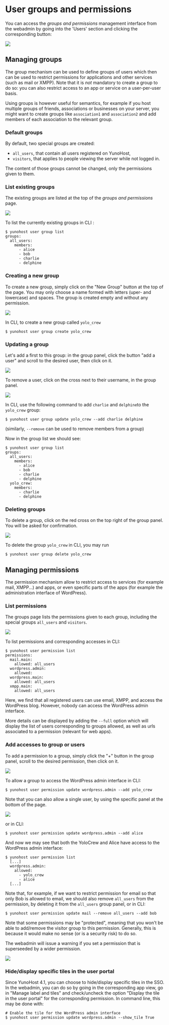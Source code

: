 # User groups and permissions

You can access the *groups and permissions* management interface from the webadmin
by going into the 'Users' section and clicking the corresponding button:

![](./images/button_to_go_to_permission_interface.png)

## Managing groups

The group mechanism can be used to define groups of users which then can be used to restrict permissions for applications and other services (such as mail or XMPP). Note that it is *not* mandatory to create a group to do so: you can also restrict access to an app or service on a user-per-user basis.

Using groups is however useful for semantics, for example if you host multiple groups of friends, associations or businesses on your server, you might want to create groups like `association1` and `association2` and add members of each association to the relevant group.

### Default groups

By default, two special groups are created:
- `all_users`, that contain all users registered on YunoHost,
- `visitors`, that applies to people viewing the server while not logged in. 

The content of those groups cannot be changed, only the permissions given to them.

### List existing groups

The existing groups are listed at the top of the *groups and permissions* page.

![](./images/groups_default-groups.png)

To list the currently existing groups in CLI :

```shell
$ yunohost user group list
groups:
  all_users:
    members:
      - alice
      - bob
      - charlie
      - delphine
```


### Creating a new group

To create a new group, simply click on the "New Group" button at the top of the page. You may only choose a name formed with letters (uper- and lowercase) and spaces. The group is created empty and without any permission.

![](./images/groups_button-new-group.png)

In CLI, to create a new group called `yolo_crew`

```shell
$ yunohost user group create yolo_crew
```

### Updating a group

Let's add a first to this group: in the group panel, click the button "add a user" and scroll to the desired user, then click on it.

![](./images/groups_button-add-user.png)

To remove a user, click on the cross next to their username, in the group panel.

![](./images/groups_button-remove-user.png)

In CLI, use the following command to add `charlie` and `delphine`to the `yolo_crew` group:

```shell
$ yunohost user group update yolo_crew --add charlie delphine
```

(similarly, `--remove` can be used to remove members from a group)

Now in the group list we should see:

```shell
$ yunohost user group list
groups:
  all_users:
    members:
      - alice
      - bob
      - charlie
      - delphine
  yolo_crew:
    members:
      - charlie
      - delphine
```

### Deleting groups

To delete a group, click on the red cross on the top right of the group panel. You will be asked for confirmation.

![](./images/groups_button-delete-group.png)

To delete the group `yolo_crew` in CLI, you may run

```shell
$ yunohost user group delete yolo_crew
```

## Managing permissions

The permission mechanism allow to restrict access to services (for example mail, XMPP...) and apps, or even specific parts of the apps (for example the administration interface of WordPress).

### List permissions

The groups page lists the permissions given to each group, including the special groups `all_users` and `visitors`.

![](./images/groups_default-with-permissions.png)

To list permissions and corresponding accesses in CLI:

```shell
$ yunohost user permission list
permissions:
  mail.main:
    allowed: all_users
  wordpress.admin:
    allowed:
  wordpress.main:
    allowed: all_users
  xmpp.main:
    allowed: all_users
```

Here, we find that all registered users can use email, XMPP, and access the WordPress blog. However, nobody can access the WordPress admin interface.

More details can be displayed by adding the `--full` option which will display the list of users corresponding to groups allowed, as well as urls associated to a permission (relevant for web apps).

### Add accesses to group or users

To add a permission to a group, simply click the "+" button in the group panel, scroll to the desired permission, then click on it.

![](./images/groups_add-permission-group.png)

To allow a group to access the WordPress admin interface in CLI:

```shell
$ yunohost user permission update wordpress.admin --add yolo_crew
```

Note that you can also allow a single user, by using the specific panel at the bottom of the page.

![](./images/groups_add-permission-user.png)

or in CLI:

```shell
$ yunohost user permission update wordpress.admin --add alice
```

And now we may see that both the YoloCrew and Alice have access to the WordPress admin interface:

```shell
$ yunohost user permission list
  [...]
  wordpress.admin:
    allowed:
      - yolo_crew
      - alice
  [...]
```

Note that, for example, if we want to restrict permission for email so that only Bob is allowed to email, we should also remove `all_users` from the permission, by deleting it from the `all_users` group panel, or in CLI:

```shell
$ yunohost user permission update mail --remove all_users --add bob
```

Note that some permissions may be "protected", meaning that you won't be able to add/remove the visitor group to this permission. Generally, this is because it would make no sense (or is a security risk) to do so.

The webadmin will issue a warning if you set a permission that is superseeded by a wider permission.

![](./images/groups_alerte-permission.png)

### Hide/display specific tiles in the user portal

Since YunoHost 4.1, you can choose to hide/display specific tiles in the SSO. In the webadmin, you can do so by going in the corresponding app view, go in "Manage label and tiles" and check/uncheck the option "Display the tile in the user portal" for the corresponding permission. In command line, this may be done with:

```shell
# Enable the tile for the WordPress admin interface
$ yunohost user permission update wordpress.admin --show_tile True
```
